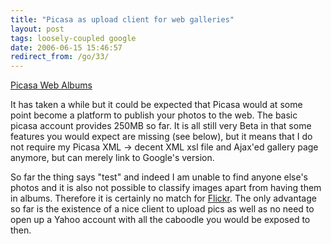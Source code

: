 ```yaml
---
title: "Picasa as upload client for web galleries"
layout: post
tags: loosely-coupled google
date: 2006-06-15 15:46:57
redirect_from: /go/33/
---
```


[Picasa Web Albums](http://picasaweb.google.com/fquednau)

It has taken a while but it could be expected that Picasa would at some point become a platform to publish your photos to the web. The basic picasa account provides 250MB so far. It is all still very Beta in that some features you would expect are missing (see below), but it means that I do not require my Picasa XML -&gt; decent XML xsl file and Ajax'ed gallery page anymore, but can merely link to Google's version.

So far the thing says "test" and indeed I am unable to find anyone else's photos and it is also not possible to classify images apart from having them in albums. Therefore it is certainly no match for [Flickr](http://www.flickr.com). The only advantage so far is the existence of a nice client to upload pics as well as no need to open up a Yahoo account with all the caboodle you would be exposed to then.